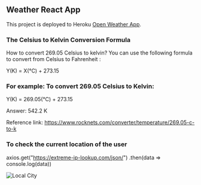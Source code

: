 ## Weather React App

This project is deployed to Heroku [Open Weather App](https://github.com/facebook/create-react-app).

### The Celsius to Kelvin Conversion Formula

How to convert 269.05 Celsius to kelvin? You can use the following formula to convert from Celsius to Fahrenheit :

Y(K) = X(℃) + 273.15

### For example: To convert 269.05 Celsius to Kelvin:

Y(K) = 269.05(℃) + 273.15

Answer: 542.2 K

Reference link: https://www.rocknets.com/converter/temperature/269.05-c-to-k

### To check the current location of the user

axios.get("https://extreme-ip-lookup.com/json/")
.then(data => console.log(data))

<!-- Sample Output -->

![Local City]('current-city.png')
